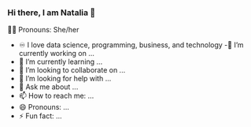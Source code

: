 ### Hi there, I am Natalia 👋
:curly_haired_woman: Pronouns: She/her

- :infinity: I love data science, programming, business, and technology
-🔭 I’m currently working on ...
- 🌱 I’m currently learning ...
- 👯 I’m looking to collaborate on ...
- 🤔 I’m looking for help with ...
- 💬 Ask me about ...
- 📫 How to reach me: ...
- 😄 Pronouns: ...
- ⚡ Fun fact: ...

